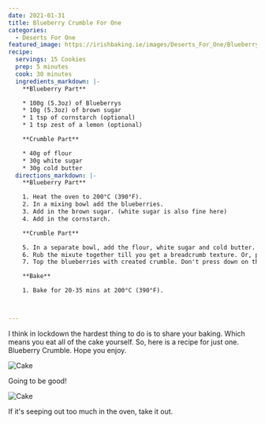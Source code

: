 ```yaml
---
date: 2021-01-31
title: Blueberry Crumble For One
categories:
  - Deserts For One
featured_image: https://irishbaking.ie/images/Deserts_For_One/Blueberry_Crumble/Image_1.jpg
recipe:
  servings: 15 Cookies
  prep: 5 minutes
  cook: 30 minutes
  ingredients_markdown: |-
    **Blueberry Part**

    * 100g (5.3oz) of Blueberrys
    * 10g (5.3oz) of brown sugar
    * 1 tsp of cornstarch (optional)
    * 1 tsp zest of a lemon (optional)

    **Crumble Part**

    * 40g of flour
    * 30g white sugar
    * 30g cold butter
  directions_markdown: |-
    **Blueberry Part**

    1. Heat the oven to 200°C (390°F).
    2. In a mixing bowl add the blueberries.
    3. Add in the brown sugar. (white sugar is also fine here)
    4. Add in the cornstarch.

    **Crumble Part**

    5. In a separate bowl, add the flour, white sugar and cold butter.
    6. Rub the mixute together till you get a breadcrumb texture. Or, pop it into the food processor to mix it well.
    7. Top the blueberries with created crumble. Don't press down on the crumble, you want some air flowing.

    **Bake**

    1. Bake for 20-35 mins at 200°C (390°F).



---
```

I think in lockdown the hardest thing to do is to share your baking. Which means you eat all of the cake yourself. So, here is a recipe for just one. Blueberry Crumble. Hope you enjoy.

![Cake](https://irishbaking.ie/images/Deserts_For_One/Blueberry_Crumble/Image_3.jpg)

Going to be good!

![Cake](https://irishbaking.ie/images/Deserts_For_One/Blueberry_Crumble/Image_4.jpg)

If it's seeping out too much in the oven, take it out.

